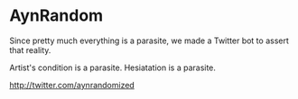 AynRandom
=========

Since pretty much everything is a parasite, we made a Twitter bot to assert that reality.

Artist's condition is a parasite.
Hesiatation is a parasite.

http://twitter.com/aynrandomized
